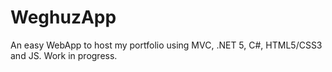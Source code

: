 # WeghuzApp
An easy WebApp to host my portfolio using MVC, .NET 5, C#, HTML5/CSS3 and JS. Work in progress.
